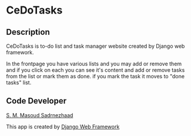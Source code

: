 # CeDoTasks

## Description

CeDoTasks is to-do list and task manager website created by Django web framework.

In the frontpage you have various lists and you may add or remove them and if you click on each you can see it's content and add or remove tasks from the list or mark them as done. if you mark the task it moves to "done tasks" list.

## Code Developer

[S. M. Masoud Sadrnezhaad](http://sadrnezhaad.ir/smm)

This app is created by [Django Web Framework](https://www.djangoproject.com)
